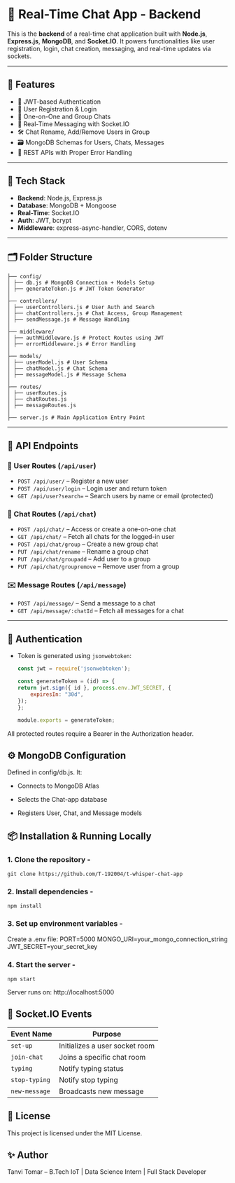 # 💬 Real-Time Chat App - Backend

This is the **backend** of a real-time chat application built with **Node.js**, **Express.js**, **MongoDB**, and **Socket.IO**. It powers functionalities like user registration, login, chat creation, messaging, and real-time updates via sockets.

---

## 🚀 Features

- 🔐 JWT-based Authentication
- 👥 User Registration & Login
- 💬 One-on-One and Group Chats
- 📩 Real-Time Messaging with Socket.IO
- 🛠 Chat Rename, Add/Remove Users in Group
- 🗃️ MongoDB Schemas for Users, Chats, Messages
- 🔄 REST APIs with Proper Error Handling

---

## 🧰 Tech Stack

- **Backend**: Node.js, Express.js
- **Database**: MongoDB + Mongoose
- **Real-Time**: Socket.IO
- **Auth**: JWT, bcrypt
- **Middleware**: express-async-handler, CORS, dotenv

---

## 🗂️ Folder Structure

    ├── config/
    │ ├── db.js # MongoDB Connection + Models Setup
    │ ├── generateToken.js # JWT Token Generator
    │
    ├── controllers/
    │ ├── userControllers.js # User Auth and Search
    │ ├── chatControllers.js # Chat Access, Group Management
    │ ├── sendMessage.js # Message Handling
    │
    ├── middleware/
    │ ├── authMiddleware.js # Protect Routes using JWT
    │ ├── errorMiddleware.js # Error Handling
    │
    ├── models/
    │ ├── userModel.js # User Schema
    │ ├── chatModel.js # Chat Schema
    │ ├── messageModel.js # Message Schema
    │
    ├── routes/
    │ ├── userRoutes.js
    │ ├── chatRoutes.js
    │ ├── messageRoutes.js
    │
    ├── server.js # Main Application Entry Point





---

## 🧾 API Endpoints

### 👤 User Routes (`/api/user`)

- `POST /api/user/` – Register a new user
- `POST /api/user/login` – Login user and return token
- `GET /api/user?search=` – Search users by name or email (protected)

### 💬 Chat Routes (`/api/chat`)

- `POST /api/chat/` – Access or create a one-on-one chat
- `GET /api/chat/` – Fetch all chats for the logged-in user
- `POST /api/chat/group` – Create a new group chat
- `PUT /api/chat/rename` – Rename a group chat
- `PUT /api/chat/groupadd` – Add user to a group
- `PUT /api/chat/groupremove` – Remove user from a group

### ✉️ Message Routes (`/api/message`)

- `POST /api/message/` – Send a message to a chat
- `GET /api/message/:chatId` – Fetch all messages for a chat

---

## 🔐 Authentication
- Token is generated using `jsonwebtoken`:
    ```js
    const jwt = require('jsonwebtoken');

    const generateToken = (id) => {
    return jwt.sign({ id }, process.env.JWT_SECRET, {
        expiresIn: "30d",
    });
    };

    module.exports = generateToken;
All protected routes require a Bearer <token> in the Authorization header.

## ⚙️ MongoDB Configuration
Defined in config/db.js. It:

- Connects to MongoDB Atlas

- Selects the Chat-app database

- Registers User, Chat, and Message models

## 📦 Installation & Running Locally

### 1. Clone the repository - 
    git clone https://github.com/T-192004/t-whisper-chat-app

### 2. Install dependencies - 
    npm install

### 3. Set up environment variables - 
Create a .env file:
    PORT=5000
    MONGO_URI=your_mongo_connection_string
    JWT_SECRET=your_secret_key

### 4. Start the server - 
    npm start

Server runs on: http://localhost:5000



## 🔌 Socket.IO Events
| Event Name    | Purpose                        |
| ------------- | ------------------------------ |
| `set-up`      | Initializes a user socket room |
| `join-chat`   | Joins a specific chat room     |
| `typing`      | Notify typing status           |
| `stop-typing` | Notify stop typing             |
| `new-message` | Broadcasts new message         |


## 📄 License
This project is licensed under the MIT License.


## ✨ Author
Tanvi Tomar – B.Tech IoT | Data Science Intern | Full Stack Developer

